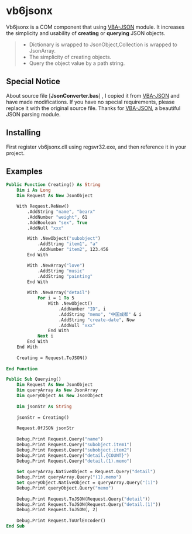 # vb6jsonx

Vb6jsonx is a COM component that using [VBA-JSON][1] module. It increases the simplicity and usability of **creating** or **querying** JSON objects.

> * Dictionary is wrapped to JsonObject,Collection is wrapped to JsonArray.
> * The simplicity of creating objects.
> * Query the object value by a path string.

## Special Notice

About source file [**JsonConverter.bas**] , I copied it from  [VBA-JSON][1] and have made modifications. If you have no special requirements,  please replace it with the original source file. Thanks for [VBA-JSON][1], a beautiful JSON parsing module.

## Installing

First register vb6jsonx.dll using regsvr32.exe, and then reference it in your project.

## Examples

```vb
Public Function Creating() As String
    Dim i As Long
    Dim Request As New JsonObject

    With Request.ReNew() 
        .AddString "name", "bearx"
        .AddNumber "weight", 61
        .AddBoolean "sex", True
        .AddNull "xxx"

        With .NewObject("subobject")
            .AddString "item1", "a"
            .AddNumber "item2", 123.456
        End With

        With .NewArray("love")
            .AddString "music"
            .AddString "painting"
        End With
        
        With .NewArray("detail")
            For i = 1 To 5
                With .NewObject()
                    .AddNumber "ID", i
                    .AddString "memo", "中国成都" & i
                    .AddString "create-date", Now
                    .AddNull "xxx"
                End With
            Next i
        End With
    End With
        
    Creating = Request.ToJSON()
    
End Function

Public Sub Querying()
    Dim Request As New JsonObject
    Dim queryArray As New JsonArray
    Dim queryObject As New JsonObject
    
    Dim jsonStr As String
    
    jsonStr = Creating()
    
    Request.OfJSON jsonStr
    
    Debug.Print Request.Query("name")
    Debug.Print Request.Query("subobject.item1")
    Debug.Print Request.Query("subobject.item2")
    Debug.Print Request.Query("detail.{COUNT}")
    Debug.Print Request.Query("detail.(1).memo")
    
    Set queryArray.NativeObject = Request.Query("detail")
    Debug.Print queryArray.Query("(1).memo")
    Set queryObject.NativeObject = queryArray.Query("(1)")
    Debug.Print queryObject.Query("memo")
    
    Debug.Print Request.ToJSON(Request.Query("detail"))
    Debug.Print Request.ToJSON(Request.Query("detail.(1)"))
    Debug.Print Request.ToJSON(, 2)
        
    Debug.Print Request.ToUrlEncoder()
End Sub
```

[1]:https://github.com/vba-tools/vba-json
[1]:https://github.com/vba-tools/vba-json
